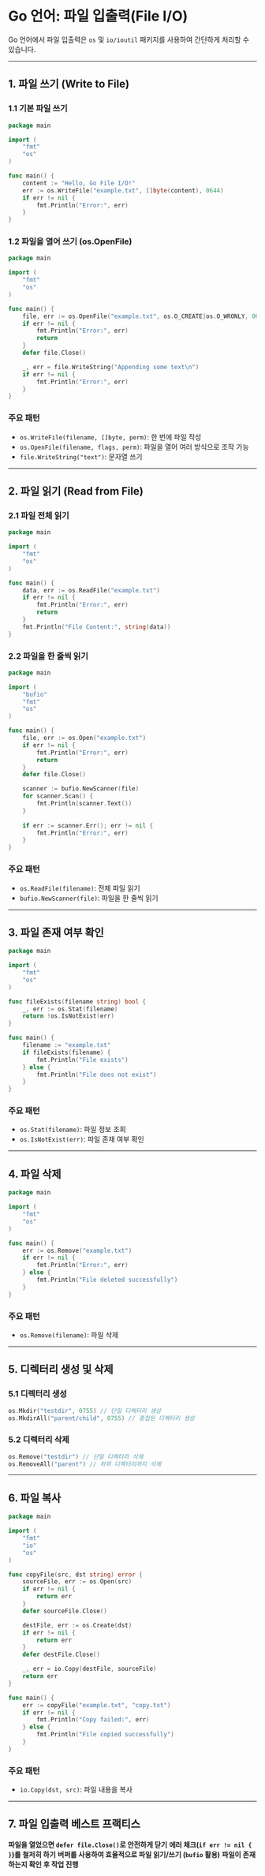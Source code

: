 # Go 언어: 파일 입출력(File I/O)

Go 언어에서 파일 입출력은 `os` 및 `io/ioutil` 패키지를 사용하여 간단하게 처리할 수 있습니다.

---

## 1. 파일 쓰기 (Write to File)
### 1.1 기본 파일 쓰기
```go
package main

import (
    "fmt"
    "os"
)

func main() {
    content := "Hello, Go File I/O!"
    err := os.WriteFile("example.txt", []byte(content), 0644)
    if err != nil {
        fmt.Println("Error:", err)
    }
}
```

### 1.2 파일을 열어 쓰기 (os.OpenFile)
```go
package main

import (
    "fmt"
    "os"
)

func main() {
    file, err := os.OpenFile("example.txt", os.O_CREATE|os.O_WRONLY, 0644)
    if err != nil {
        fmt.Println("Error:", err)
        return
    }
    defer file.Close()

    _, err = file.WriteString("Appending some text\n")
    if err != nil {
        fmt.Println("Error:", err)
    }
}
```

### 주요 패턴
- `os.WriteFile(filename, []byte, perm)`: 한 번에 파일 작성
- `os.OpenFile(filename, flags, perm)`: 파일을 열어 여러 방식으로 조작 가능
- `file.WriteString("text")`: 문자열 쓰기

---

## 2. 파일 읽기 (Read from File)
### 2.1 파일 전체 읽기
```go
package main

import (
    "fmt"
    "os"
)

func main() {
    data, err := os.ReadFile("example.txt")
    if err != nil {
        fmt.Println("Error:", err)
        return
    }
    fmt.Println("File Content:", string(data))
}
```

### 2.2 파일을 한 줄씩 읽기
```go
package main

import (
    "bufio"
    "fmt"
    "os"
)

func main() {
    file, err := os.Open("example.txt")
    if err != nil {
        fmt.Println("Error:", err)
        return
    }
    defer file.Close()

    scanner := bufio.NewScanner(file)
    for scanner.Scan() {
        fmt.Println(scanner.Text())
    }
    
    if err := scanner.Err(); err != nil {
        fmt.Println("Error:", err)
    }
}
```

### 주요 패턴
- `os.ReadFile(filename)`: 전체 파일 읽기
- `bufio.NewScanner(file)`: 파일을 한 줄씩 읽기

---

## 3. 파일 존재 여부 확인
```go
package main

import (
    "fmt"
    "os"
)

func fileExists(filename string) bool {
    _, err := os.Stat(filename)
    return !os.IsNotExist(err)
}

func main() {
    filename := "example.txt"
    if fileExists(filename) {
        fmt.Println("File exists")
    } else {
        fmt.Println("File does not exist")
    }
}
```

### 주요 패턴
- `os.Stat(filename)`: 파일 정보 조회
- `os.IsNotExist(err)`: 파일 존재 여부 확인

---

## 4. 파일 삭제
```go
package main

import (
    "fmt"
    "os"
)

func main() {
    err := os.Remove("example.txt")
    if err != nil {
        fmt.Println("Error:", err)
    } else {
        fmt.Println("File deleted successfully")
    }
}
```

### 주요 패턴
- `os.Remove(filename)`: 파일 삭제

---

## 5. 디렉터리 생성 및 삭제
### 5.1 디렉터리 생성
```go
os.Mkdir("testdir", 0755) // 단일 디렉터리 생성
os.MkdirAll("parent/child", 0755) // 중첩된 디렉터리 생성
```

### 5.2 디렉터리 삭제
```go
os.Remove("testdir") // 단일 디렉터리 삭제
os.RemoveAll("parent") // 하위 디렉터리까지 삭제
```

---

## 6. 파일 복사
```go
package main

import (
    "fmt"
    "io"
    "os"
)

func copyFile(src, dst string) error {
    sourceFile, err := os.Open(src)
    if err != nil {
        return err
    }
    defer sourceFile.Close()

    destFile, err := os.Create(dst)
    if err != nil {
        return err
    }
    defer destFile.Close()

    _, err = io.Copy(destFile, sourceFile)
    return err
}

func main() {
    err := copyFile("example.txt", "copy.txt")
    if err != nil {
        fmt.Println("Copy failed:", err)
    } else {
        fmt.Println("File copied successfully")
    }
}
```

### 주요 패턴
- `io.Copy(dst, src)`: 파일 내용을 복사

---

## 7. 파일 입출력 베스트 프랙티스
**파일을 열었으면 `defer file.Close()`로 안전하게 닫기**
**에러 체크(`if err != nil { }`)를 철저히 하기**
**버퍼를 사용하여 효율적으로 파일 읽기/쓰기 (`bufio` 활용)**
**파일이 존재하는지 확인 후 작업 진행**
